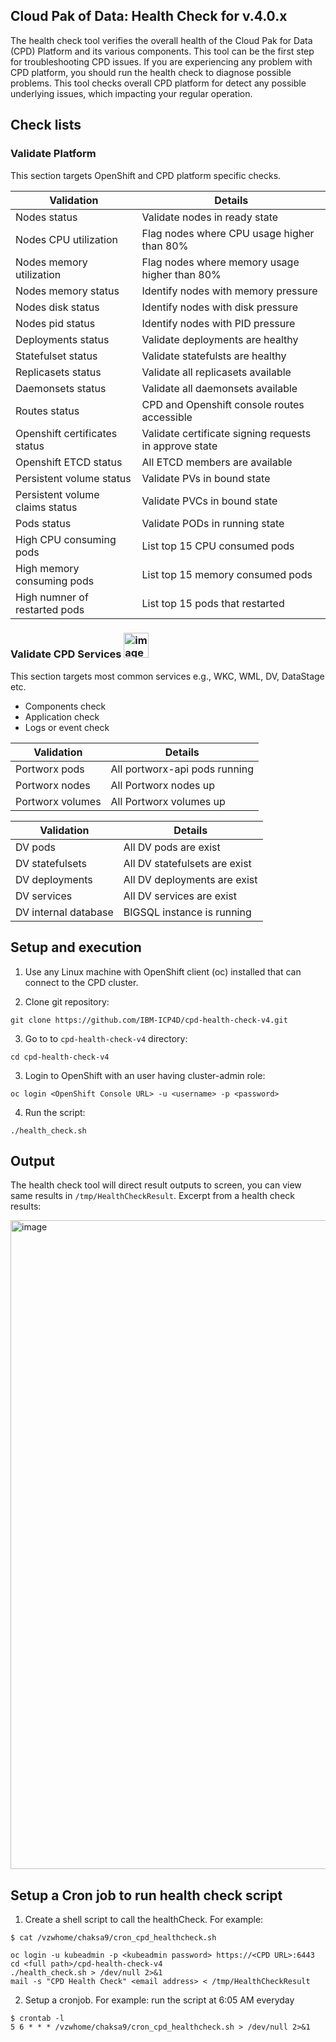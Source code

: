 ## Cloud Pak of Data: Health Check for v.4.0.x
The health check tool verifies the overall health of the Cloud Pak for Data (CPD) Platform and its various components. This tool can be the first step for troubleshooting CPD issues. If you are experiencing any problem with CPD platform, you should run the health check to diagnose possible problems. This tool checks overall CPD platform for detect any possible underlying issues, which impacting your regular operation. 

## Check lists
### Validate Platform
This section targets OpenShift and CPD platform specific checks.

| Validation | Details |
| --- | --- |
| Nodes status | Validate nodes in ready state |
| Nodes CPU utilization | Flag nodes where CPU usage higher than 80% |
| Nodes memory utilization | Flag nodes where memory usage higher than 80% |
| Nodes memory status | Identify nodes with memory pressure |
| Nodes disk status | Identify nodes with disk pressure |
| Nodes pid status | Identify nodes with PID pressure |
| Deployments status | Validate deployments are healthy |
| Statefulset status | Validate statefulsts are healthy |
| Replicasets status | Validate all replicasets available |
| Daemonsets status | Validate all daemonsets available |
| Routes status | CPD and Openshift console routes accessible |
| Openshift certificates status | Validate certificate signing requests in approve state |
| Openshift ETCD status | All ETCD members are available |
| Persistent volume status | Validate PVs in bound state |
| Persistent volume claims status | Validate PVCs in bound state |
| Pods status | Validate PODs in running state|
| High CPU consuming pods | List top 15 CPU consumed pods |
| High memory consuming pods | List top 15 memory consumed pods |
| High numner of restarted pods | List top 15 pods that restarted |

### Validate CPD Services <img width="40" alt="image" src="https://user-images.githubusercontent.com/17136230/117361229-632c9580-aed7-11eb-9e1d-0210c5398207.png">

This section targets most common services e.g., WKC, WML, DV, DataStage etc. 

-	Components check
-	Application check
-	Logs or event check


| Validation | Details |
| --- | --- |
| Portworx pods | All portworx-api pods running |
| Portworx nodes | All Portworx nodes up |
| Portworx volumes | All Portworx volumes up |


| Validation | Details |
| --- | --- |
| DV pods | All DV pods are exist |
| DV statefulsets | All DV statefulsets are exist |
| DV deployments | All DV deployments are exist |
| DV services | All DV services are exist |
| DV internal database | BIGSQL instance is running |


## Setup and execution 
1. Use any Linux machine with OpenShift client (oc) installed that can connect to the CPD cluster.

2. Clone git repository:
```
git clone https://github.com/IBM-ICP4D/cpd-health-check-v4.git
```

3. Go to to `cpd-health-check-v4` directory:
```
cd cpd-health-check-v4
```

3. Login to OpenShift with an user having cluster-admin role:
```
oc login <OpenShift Console URL> -u <username> -p <password>
```

4. Run the script:
```
./health_check.sh
```

## Output
The health check tool will direct result outputs to screen, you can view same results in `/tmp/HealthCheckResult`. Excerpt from a health check results:

<img width="1038" alt="image" src="https://user-images.githubusercontent.com/17136230/117359964-d03f2b80-aed5-11eb-9f6d-baaa9dd60a5c.png">

## Setup a Cron job to run health check script
1. Create a shell script to call the healthCheck. For example:
```
$ cat /vzwhome/chaksa9/cron_cpd_healthcheck.sh

oc login -u kubeadmin -p <kubeadmin password> https://<CPD URL>:6443
cd <full path>/cpd-health-check-v4
./health_check.sh > /dev/null 2>&1
mail -s "CPD Health Check" <email address> < /tmp/HealthCheckResult
```

2. Setup a cronjob. For example: run the script at 6:05 AM everyday
```
$ crontab -l
5 6 * * * /vzwhome/chaksa9/cron_cpd_healthcheck.sh > /dev/null 2>&1
```

